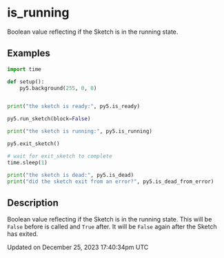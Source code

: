 # is_running

Boolean value reflecting if the Sketch is in the running state.

## Examples

<div class="example-table">

<div class="example-row"><div class="example-cell-image">

</div><div class="example-cell-code">

```python
import time

def setup():
    py5.background(255, 0, 0)


print("the sketch is ready:", py5.is_ready)

py5.run_sketch(block=False)

print("the sketch is running:", py5.is_running)

py5.exit_sketch()

# wait for exit_sketch to complete
time.sleep(1)

print("the sketch is dead:", py5.is_dead)
print("did the sketch exit from an error?", py5.is_dead_from_error)
```

</div></div>

</div>

## Description

Boolean value reflecting if the Sketch is in the running state. This will be `False` before [](sketch_run_sketch) is called and `True` after. It will be `False` again after the Sketch has exited.

Updated on December 25, 2023 17:40:34pm UTC
